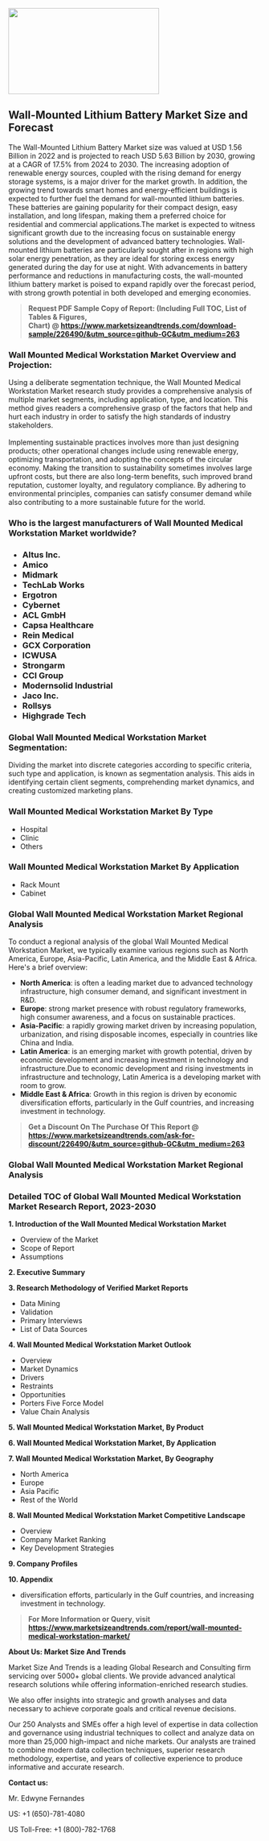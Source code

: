 <p><img class="alignnone size-medium wp-image-20088" src="https://ffe5etoiles.com/wp-content/uploads/2024/12/MST1-300x171.png" alt="" width="300" height="171" /></p><h2>Wall-Mounted Lithium Battery Market Size and Forecast</h2><p>The Wall-Mounted Lithium Battery Market size was valued at USD 1.56 Billion in 2022 and is projected to reach USD 5.63 Billion by 2030, growing at a CAGR of 17.5% from 2024 to 2030. The increasing adoption of renewable energy sources, coupled with the rising demand for energy storage systems, is a major driver for the market growth. In addition, the growing trend towards smart homes and energy-efficient buildings is expected to further fuel the demand for wall-mounted lithium batteries. These batteries are gaining popularity for their compact design, easy installation, and long lifespan, making them a preferred choice for residential and commercial applications.The market is expected to witness significant growth due to the increasing focus on sustainable energy solutions and the development of advanced battery technologies. Wall-mounted lithium batteries are particularly sought after in regions with high solar energy penetration, as they are ideal for storing excess energy generated during the day for use at night. With advancements in battery performance and reductions in manufacturing costs, the wall-mounted lithium battery market is poised to expand rapidly over the forecast period, with strong growth potential in both developed and emerging economies.</p></p><blockquote id="" class=""><strong>Request PDF Sample Copy of Report: (Including Full TOC, List of Tables &amp; Figures, Chart)&nbsp;@&nbsp;<strong><a href="https://www.marketsizeandtrends.com/download-sample/226490/&utm_source=github-GC&utm_medium=263" target="_blank">https://www.marketsizeandtrends.com/download-sample/226490/&utm_source=github-GC&utm_medium=263</a></strong></strong></blockquote><h3 id="" class="">Wall Mounted Medical Workstation Market&nbsp;Overview and Projection:</h3><p id="" class="">Using a deliberate segmentation technique, the Wall Mounted Medical Workstation Market research study provides a comprehensive analysis of multiple market segments, including application, type, and location. This method gives readers a comprehensive grasp of the factors that help and hurt each industry in order to satisfy the high standards of industry stakeholders. <br /> <br />Implementing sustainable practices involves more than just designing products; other operational changes include using renewable energy, optimizing transportation, and adopting the concepts of the circular economy. Making the transition to sustainability sometimes involves large upfront costs, but there are also long-term benefits, such improved brand reputation, customer loyalty, and regulatory compliance. By adhering to environmental principles, companies can satisfy consumer demand while also contributing to a more sustainable future for the world.</p><h3 id="" class="">Who is the largest manufacturers of&nbsp;Wall Mounted Medical Workstation Market worldwide?</h3><h3 class=""><p><ul><li>Altus Inc. </li><li> Amico </li><li> Midmark </li><li> TechLab Works </li><li> Ergotron </li><li> Cybernet </li><li> ACL GmbH </li><li> Capsa Healthcare </li><li> Rein Medical </li><li> GCX Corporation </li><li> ICWUSA </li><li> Strongarm </li><li> CCI Group </li><li> Modernsolid Industrial </li><li> Jaco Inc. </li><li> Rollsys </li><li> Highgrade Tech</li></ul></p></h3><h3 id="" class="">Global&nbsp;Wall Mounted Medical Workstation Market Segmentation:</h3><p id="" class="">Dividing the market into discrete categories according to specific criteria, such type and application, is known as segmentation analysis. This aids in identifying certain client segments, comprehending market dynamics, and creating customized marketing plans.</p><h3 id="" class="">Wall Mounted Medical Workstation Market&nbsp;By Type</h3><p><p><ul><li>Hospital</li><li> Clinic</li><li> Others</p></li></ul></p></p><h3 id="" class="">Wall Mounted Medical Workstation Market&nbsp;By Application</h3><p class=""><p><ul><li>Rack Mount</li><li> Cabinet</li></ul></p></p><h3 id="" class="">Global Wall Mounted Medical Workstation Market Regional Analysis</h3><p id="" class="">To conduct a regional analysis of the global Wall Mounted Medical Workstation Market, we typically examine various regions such as North America, Europe, Asia-Pacific, Latin America, and the Middle East &amp; Africa. Here's a brief overview:</p><ul><li><strong>North America</strong>: is often a leading market due to advanced technology infrastructure, high consumer demand, and significant investment in R&amp;D.</li><li><strong>Europe</strong>: strong market presence with robust regulatory frameworks, high consumer awareness, and a focus on sustainable practices.</li><li><strong>Asia-Pacific</strong>: a rapidly growing market driven by increasing population, urbanization, and rising disposable incomes, especially in countries like China and India.</li><li><strong>Latin America</strong>: is an emerging market with growth potential, driven by economic development and increasing investment in technology and infrastructure.Due to economic development and rising investments in infrastructure and technology, Latin America is a developing market with room to grow.</li><li><strong>Middle East &amp; Africa</strong>: Growth in this region is driven by economic diversification efforts, particularly in the Gulf countries, and increasing investment in technology.</li></ul><blockquote id="" class=""><strong>Get a Discount On The Purchase Of This Report @ <strong><a href="https://www.marketsizeandtrends.com/ask-for-discount/226490/&utm_source=github-GC&utm_medium=263" target="_blank">https://www.marketsizeandtrends.com/ask-for-discount/226490/&utm_source=github-GC&utm_medium=263</a></strong></strong></blockquote><h3 id="" class="">Global Wall Mounted Medical Workstation Market Regional Analysis</h3><h3 id="" class="">Detailed TOC of Global Wall Mounted Medical Workstation Market Research Report, 2023-2030</h3><p id="" class=""><strong>1. Introduction of the Wall Mounted Medical Workstation Market</strong></p><ul><li>Overview of the Market</li><li>Scope of Report</li><li>Assumptions</li></ul><p id="" class=""><strong>2. Executive Summary</strong></p><p id="" class=""><strong>3. Research Methodology of Verified Market Reports</strong></p><ul><li>Data Mining</li><li>Validation</li><li>Primary Interviews</li><li>List of Data Sources</li></ul><p id="" class=""><strong>4. Wall Mounted Medical Workstation Market Outlook</strong></p><ul><li>Overview</li><li>Market Dynamics</li><li>Drivers</li><li>Restraints</li><li>Opportunities</li><li>Porters Five Force Model</li><li>Value Chain Analysis</li></ul><p id="" class=""><strong>5. Wall Mounted Medical Workstation Market, By Product</strong></p><p id="" class=""><strong>6. Wall Mounted Medical Workstation Market, By Application</strong></p><p id="" class=""><strong>7. Wall Mounted Medical Workstation Market, By Geography</strong></p><ul><li>North America</li><li>Europe</li><li>Asia Pacific</li><li>Rest of the World</li></ul><p id="" class=""><strong>8. Wall Mounted Medical Workstation Market Competitive Landscape</strong></p><ul><li>Overview</li><li>Company Market Ranking</li><li>Key Development Strategies</li></ul><p id="" class=""><strong>9. Company Profiles</strong></p><p id="" class=""><strong>10. Appendix</strong></p><ul><li>diversification efforts, particularly in the Gulf countries, and increasing investment in technology.</li></ul><blockquote id="" class=""><strong>For More Information or Query, visit <strong><strong><a href="https://www.marketsizeandtrends.com/report/wall-mounted-medical-workstation-market/" target="_blank">https://www.marketsizeandtrends.com/report/wall-mounted-medical-workstation-market/</a></strong></strong></strong></blockquote><p id="" class=""><strong>About Us: Market Size And Trends</strong></p><p id="" class="">Market Size And Trends is a leading Global Research and Consulting firm servicing over 5000+ global clients. We provide advanced analytical research solutions while offering information-enriched research studies.</p><p id="" class="">We also offer insights into strategic and growth analyses and data necessary to achieve corporate goals and critical revenue decisions.</p><p id="" class="">Our 250 Analysts and SMEs offer a high level of expertise in data collection and governance using industrial techniques to collect and analyze data on more than 25,000 high-impact and niche markets. Our analysts are trained to combine modern data collection techniques, superior research methodology, expertise, and years of collective experience to produce informative and accurate research.</p><p id="" class=""><strong>Contact us:</strong></p><p id="" class="">Mr. Edwyne Fernandes</p><p id="" class="">US: +1 (650)-781-4080</p><p id="" class="">US Toll-Free: +1 (800)-782-1768</p>
